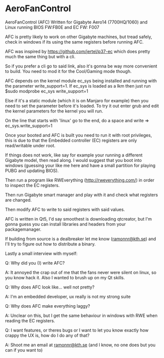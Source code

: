 # AeroFanControl
AeroFanControl (AFC)
Written for Gigabyte Aero14 (7700HQ/1060) and Linux running BIOS FW:FB0E and EC FW: F007 

AFC is pretty likely to work on other Gigabyte machines, but tread safely, check in windows if its using the same registers before running AFC.

AFC was inspired by https://github.com/jertel/p37-ec which does pretty much the same thing but with a cli. 

So if you prefer a cli go to said link, also it's gonna be way more convenient to build. You need to mod it for the Cool/Gaming mode though.

AFC depends on the kernel module ec_sys being installed and running with the parameter write_support=1.
If ec_sys is loaded as a lkm then just run
$sudo modprobe ec_sys write_support=1

Else if it's a static module (which it is on Manjaro for example) then you need to set the parameter before it's loaded.
To try it out enter grub and edit the kernel parameters for the kernel you will run. 

On the line that starts with 'linux' go to the end, do a space and write => ec_sys.write_support=1

Once your booted and AFC is built you need to run it with root privileges, this is due to that the Embedded controller (EC) registers are only read/writable under root.

If things does not work, like say for example your running a different Gigabyte model, then read along. 
I would suggest that you boot into windows (guessing your like me here and have a small partition for playing PUBG and updating BIOS).

Then run a program like RWEverything (http://rweverything.com/) in order to inspect the EC registers.

Then run Gigabyte smart manager and play with it and check what registers are changed. 

Then modify AFC to write to said registers with said values. 

AFC is written in Qt5, I'd say smoothest is downloading qtcreator, but I'm gonna guess you can install libraries and headers from your packagemanager.

If building from source is a dealbreaker let me know (ramonnr@kth.se) and I'll try to figure out how to distribute a binary.

Lastly a small interview with myself:

Q: Why did you (I) write AFC?

A: It annoyed the crap out of me that the fans never were silent on linux, so you know hack it. Also I wanted to brush up on 
my Qt skills.


Q: Why does AFC look like... well not pretty? 

A: I'm an embedded developer, ux really is not my strong suite


Q: Why does AFC make everything laggy?

A: Unclear on this, but I get the same behaviour in windows with RWE when reading the EC registers.


Q: I want features, or theres bugs or I want to let you know exactly how crappy the UX is, how do I do any of that?

A: Shoot me an email at ramonnr@kth.se (and I know, no one does but you can if you want to)
